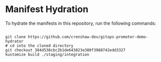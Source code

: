 
# Manifest Hydration

To hydrate the manifests in this repository, run the following commands:

```shell

git clone https://github.com/crenshaw-dev/gitops-promoter-demo-hydrator
# cd into the cloned directory
git checkout 384d538cbc2b1de643823e380f3988742edd3327
kustomize build ./staging/integration
```